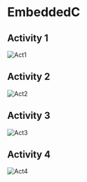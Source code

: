 # EmbeddedC
## Activity 1
![Act1](https://user-images.githubusercontent.com/81163246/116665565-90e57c00-a9b7-11eb-9a31-bb0ca46e29e1.png)
## Activity 2
![Act2](https://user-images.githubusercontent.com/81163246/116665512-80350600-a9b7-11eb-8819-05ed81d74a0d.png)
## Activity 3
![Act3](https://user-images.githubusercontent.com/81163246/116665434-68f61880-a9b7-11eb-9e50-94d9e1bc2571.png)
## Activity 4
![Act4](https://user-images.githubusercontent.com/81163246/116665361-5085fe00-a9b7-11eb-91cd-dff9875707dd.png)




